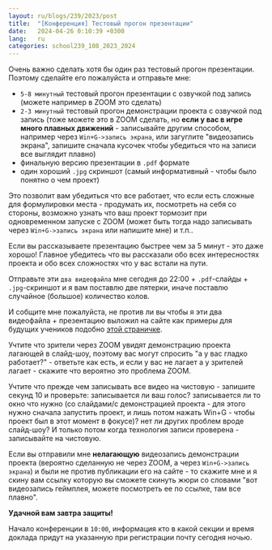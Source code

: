 ```yaml
---
layout: ru/blogs/239/2023/post
title:  "[Конференция] Тестовый прогон презентации"
date:   2024-04-26 0:10:39 +0300
lang:   ru
categories: school239_108_2023_2024
---
```


Очень важно сделать хотя бы один раз тестовый прогон презентации. Поэтому сделайте его пожалуйста и отправьте мне:

- ```5-8 минутный``` тестовый прогон презентации с озвучкой под запись (можете например в ZOOM это сделать)
- ```2-3 минутный``` тестовый прогон демонстрации проекта с озвучкой под запись (тоже можете это в ZOOM сделать, но **если у вас в игре много плавных движений** - записывайте другим способом, например через ```Win+G->запись экрана```, или загуглите "видеозапись экрана", запишите сначала кусочек чтобы убедиться что на записи все выглядит плавно)
- финальную версию презентации в ```.pdf``` формате
- один хороший ```.jpg``` скриншот (самый информативный - чтобы было понятно о чем проект)
 
Это позволит вам убедиться что все работает, что если есть сложные для формулировки места - продумать их, посмотреть на себя со стороны, возможно узнать что ваш проект тормозит при одновременном запуске с ZOOM (может быть тогда надо записывать через ```Win+G->запись экрана``` или напишите мне) и т.п..

Если вы рассказываете презентацию быстрее чем за 5 минут - это даже хорошо! Главное убедитесь что вы рассказали обо всех интересностях проекта и обо всех сложностях что у вас встали на пути.

Отправьте эти ```два видеофайла``` мне сегодня до 22:00 + ```.pdf```-слайды + ```.jpg```-скриншот и я вам поставлю две пятерки, иначе поставлю случайное (большое) количество колов.

И собщите мне пожалуйста, не против ли вы чтобы я эти два видеофайла + презентацию выложил на сайте как примеры для будущих учеников подобно [этой страничке](https://polarnick.com/blogs/239/2022/school239_108_2022_2023/2023/04/28/projects-results.html).

Учтите что зрители через ZOOM увидят демонстрацию проекта лагающей в слайд-шоу, поэтому вас могут спросить "а у вас гладко работает?" - ответьте как есть, и если у вас не лагает а у зрителей лагает - скажите что вероятно это проблема ZOOM.

Учтите что прежде чем записывать все видео на чистовую - запишите секунд 10 и проверьте: записывается ли ваш голос? записывается ли то окно что нужно (со слайдами/с демонстрацией проекта - для этого нужно сначала запустить проект, и лишь потом нажать Win+G - чтобы проект был в этот момент в фокусе)? нет ли других проблем вроде слайд-шоу? И только потом когда технология записи проверена - записывайте на чистовую.

Если вы отправили мне **нелагающую** видеозапись демонстрации проекта (вероятно сделанную не через ZOOM, а через ```Win+G->запись экрана```) и были не против публикации его на сайте - то скажите мне и я скину вам ссылку которую вы сможете скинуть жюри со словами "вот видеозапись геймплея, можете посмотреть ее по ссылке, там все плавно".

**Удачной вам завтра защиты!**

Начало конференции в ```10:00```, информация кто в какой секции и время доклада придут на указанную при регистрации почту сегодня ночью.
